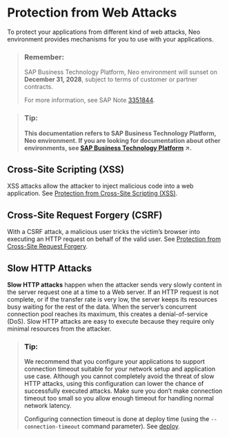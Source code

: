 <!-- loio52750a8f86bb428ca224daa4312d122e -->

# Protection from Web Attacks

To protect your applications from different kind of web attacks, Neo environment provides mechanisms for you to use with your applications.

> ### Remember:  
> SAP Business Technology Platform, Neo environment will sunset on **December 31, 2028**, subject to terms of customer or partner contracts.
> 
> For more information, see SAP Note [3351844](https://me.sap.com/notes/3351844).

> ### Tip:  
> **This documentation refers to SAP Business Technology Platform, Neo environment. If you are looking for documentation about other environments, see [SAP Business Technology Platform](https://help.sap.com/viewer/65de2977205c403bbc107264b8eccf4b/Cloud/en-US/6a2c1ab5a31b4ed9a2ce17a5329e1dd8.html "SAP Business Technology Platform (SAP BTP) is an integrated offering comprised of the following technology portfolios: application development; process automation; integration; data, analytics, and enterprise planning; artificial intelligence. The platform offers users the ability to turn data into business value, compose end-to-end business processes, connect entire IT landscapes, and personalize, build and extend SAP applications. This reduces the overall total cost of ownership maintaining SAP landscapes and third-party software across end-to-end business processes.") :arrow_upper_right:.**



<a name="loio52750a8f86bb428ca224daa4312d122e__section_wnf_c5j_4kb"/>

## Cross-Site Scripting \(XSS\)

XSS attacks allow the attacker to inject malicious code into a web application. See [Protection from Cross-Site Scripting \(XSS\)](protection-from-cross-site-scripting-xss-e643316.md).



<a name="loio52750a8f86bb428ca224daa4312d122e__section_jp1_d5j_4kb"/>

## Cross-Site Request Forgery \(CSRF\)

With a CSRF attack, a malicious user tricks the victim’s browser into executing an HTTP request on behalf of the valid user. See [Protection from Cross-Site Request Forgery](protection-from-cross-site-request-forgery-1f5f34e.md).



<a name="loio52750a8f86bb428ca224daa4312d122e__section_qry_d5j_4kb"/>

## Slow HTTP Attacks

**Slow HTTP attacks** happen when the attacker sends very slowly content in the server request one at a time to a Web server. If an HTTP request is not complete, or if the transfer rate is very low, the server keeps its resources busy waiting for the rest of the data. When the server’s concurrent connection pool reaches its maximum, this creates a denial-of-service \(DoS\). Slow HTTP attacks are easy to execute because they require only minimal resources from the attacker.

> ### Tip:  
> We recommend that you configure your applications to support connection timeout suitable for your network setup and application use case. Although you cannot completely avoid the threat of slow HTTP attacks, using this configuration can lower the chance of successfully executed attacks. Make sure you don’t make connection timeout too small so you allow enough timeout for handling normal network latency.
> 
> Configuring connection timeout is done at deploy time \(using the `--connection-timeout` command parameter\). See [deploy](../50-administration-and-ops-neo/deploy-937db4f.md).

